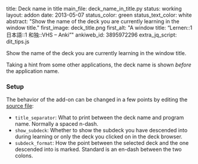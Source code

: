 title: Deck name in title
main_file: deck_name_in_title.py
status: working
layout: addon
date: 2013-05-07
status_color: green
status_text_color: white
abstract: "Show the name of the deck you are currently learning in the
window title."
first_image: deck_title.png
first_alt: "A window title: “Lernen::1 日本語::1 和独::VHS – Anki”"
ankiweb_id: 3895972296
extra_jq_script: dit_tips.js

Show the name of the deck you are currently <span class="qtbase
andprofile">learning</span> in the window title.

Taking a hint from some other applications, the <span class="qtbase
orprofile">deck</span> name is shown *before* the application name.

### Setup

The behavior of the add-on can be changed in a few points by editing
the
[source file](https://github.com/ospalh/anki-addons/blob/master/deck_name_in_title.py):

* `title_separator`: What to print between the deck name and program
  name. Normally a spaced n-dash.
* `show_subdeck`: Whether to show the subdeck you have descended into
  during learning or only the deck you clicked on in the deck
  browser.
* `subdeck_format`: How the point between the selected deck and the one
  descended into is marked. Standard is an en-dash between the two
  colons.
